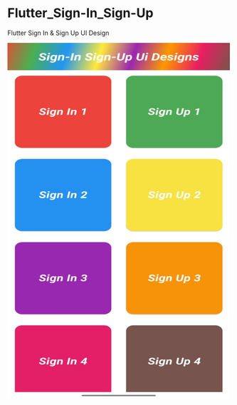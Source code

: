 # Flutter_Sign-In_Sign-Up
Flutter Sign In &amp; Sign Up UI Design

<img src="https://github.com/iamnikhilpardeshi/Flutter_Sign-In_Sign-Up/blob/main/landing_page.jpg" alt="alt text" width="500" height="800">
